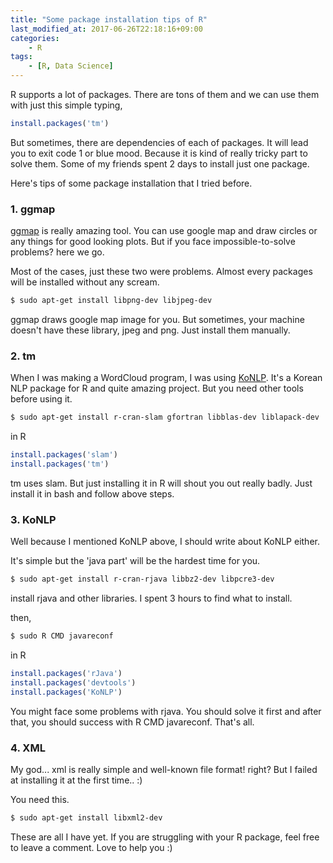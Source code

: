 ```yaml
---
title: "Some package installation tips of R"
last_modified_at: 2017-06-26T22:18:16+09:00
categories:
    - R
tags:
    - [R, Data Science]
---
```


R supports a lot of packages. There are tons of them and we can use them with just this simple typing,

```R
install.packages('tm')
```

But sometimes, there are dependencies of each of packages. It will lead you to exit code 1 or blue mood. Because it is kind of really tricky part to solve them. Some of my friends spent 2 days to install just one package.

Here's tips of some package installation that I tried before.

<h3>1. ggmap</h3>

[ggmap](https://github.com/dkahle/ggmap) is really amazing tool. You can use google map and draw circles or any things for good looking plots. But if you face impossible-to-solve problems? here we go.

Most of the cases, just these two were problems. Almost every packages will be installed without any scream.

```bash
$ sudo apt-get install libpng-dev libjpeg-dev
```

ggmap draws google map image for you. But sometimes, your machine doesn't have these library, jpeg and png. Just install them manually.

<h3>2. tm</h3>

When I was making a WordCloud program, I was using [KoNLP](https://github.com/haven-jeon/KoNLP). It's a Korean NLP package for R and quite amazing project. But you need other tools before using it.

```bash
$ sudo apt-get install r-cran-slam gfortran libblas-dev liblapack-dev
```

in R

```R
install.packages('slam')
install.packages('tm')
```

tm uses slam. But just installing it in R will shout you out really badly. Just install it in bash and follow above steps.

<h3>3. KoNLP</h3>

Well because I mentioned KoNLP above, I should write about KoNLP either.

It's simple but the 'java part' will be the hardest time for you.

```bash
$ sudo apt-get install r-cran-rjava libbz2-dev libpcre3-dev
```

install rjava and other libraries. I spent 3 hours to find what to install.

then,

```bash
$ sudo R CMD javareconf
```

in R

```R
install.packages('rJava')
install.packages('devtools')
install.packages('KoNLP')
```

You might face some problems with rjava. You should solve it first and after that, you should success with R CMD javareconf. That's all.

<h3>4. XML</h3>

My god... xml is really simple and well-known file format! right? But I failed at installing it at the first time.. :)

You need this.

```bash
$ sudo apt-get install libxml2-dev
```

These are all I have yet. If you are struggling with your R package, feel free to leave a comment. Love to help you :)
